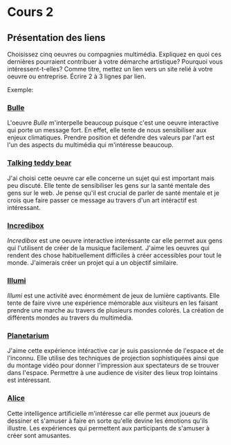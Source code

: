 # Cours 2
## Présentation des liens
Choisissez cinq oeuvres ou compagnies multimédia. Expliquez en quoi ces dernières pourraient contribuer à votre démarche artistique? Pourquoi vous intéressent-t-elles? Comme titre, mettez un lien vers un site relié à votre oeuvre ou entreprise. Écrire 2 à 3 lignes par lien.

Exemple: 
### [Bulle](https://www.onf.ca/interactif/bulle/) 
L'oeuvre *Bulle* m'interpelle beaucoup puisque c'est une oeuvre interactive qui porte un message fort. En effet, elle tente de nous sensibiliser aux enjeux climatiques. Prendre position et défendre des valeurs par l'art est l'un des aspects du multimédia qui m'intéresse beaucoup. 

  ### [Talking teddy bear](https://www.trendhunter.com/trends/sean-hathaway)
J'ai choisi cette oeuvre car elle concerne un sujet qui est important mais peu discuté. Elle tente de sensibiliser les gens sur la santé mentale des gens sur le web. Je pense qu'il est crucial de parler de santé mentale et je crois que faire passer ce message au travers d'un art intéractif est intéressant.

### [Incredibox](https://www.incredibox.com/) 
 *Incredibox* est une oeuvre interactive interéssante car elle permet aux gens qui l'utilisent de créer de la musique facilement. J'aime les oeuvres qui rendent des chose habituellement difficiles à créer accessibles pour tout le monde. J'aimerais créer un projet qui a un objectif similaire.
 
### [Illumi](https://illumi.com/)
*Illumi* est une activité avec énormément de jeux de lumière captivants. Elle tente de faire vivre une expérience mémorable aux visiteurs en les faisant prendre une marche au travers de plusieurs mondes colorés. La création de différents mondes au travers du multimédia. 

### [Planetarium](https://espacepourlavie.ca/acces/planetarium-rio-tinto-alcan) 
J'aime cette expérience intéractive car je suis passionnée de l'espace et de l'inconnu. Elle utilise des techniques de projection sophistiquées ainsi que du montage vidéo pour donner l'impression aux spectateurs de se trouver dans l'espace. Permettre à une audience de visiter des lieux trop lointains est intéressant.  

### [Alice](https://experiments.withgoogle.com/alice)
Cette intelligence artificielle m'intéresse car elle permet aux joueurs de dessiner et s'amuser à faire en sorte qu'elle devine les émotions qu'ils illustre. Les expériences qui permettent aux participants de s'amuser à créer sont amusantes.


